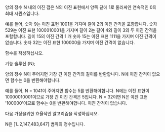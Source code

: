 양의 정수 N 내의 이진 갭은 N의 이진 표현에서 양쪽 끝에 1로 둘러싸인 연속적인 0의 최대 시퀀스입니다.

예를 들어, 숫자 9는 이진 표현 1001을 가지며 길이 2의 이진 간격을 포함합니다. 숫자 529는 이진 표현 1000010001을 가지며 길이 2는 길이 4와 길이 3의 두 이진 간격을 포함합니다. 길이 15의 이진 간격 1 개 숫자 15는 이진 표현 1111을 가지며 이진 간격이 없습니다. 숫자 32는 이진 표현 100000을 가지며 이진 간격이 없습니다.

함수를 작성하십시오.

기능 솔루션 (N);

양의 정수 N이 주어지면 가장 긴 이진 간격의 길이를 반환합니다. N에 이진 간격이 없으면 함수는 0을 반환해야합니다.

예를 들어, N = 1041이 주어지면 함수는 5를 반환해야합니다. N에는 이진 표현이 10000010001이므로 가장 긴 이진 간격은 5입니다. N = 32이면 N은 이진 표현 '100000'이므로 함수는 0을 반환해야합니다. 이진 간격이 없습니다.

다음 가정을위한 효율적인 알고리즘을 작성하십시오.

N은 [1..2,147,483,647] 범위의 정수입니다.